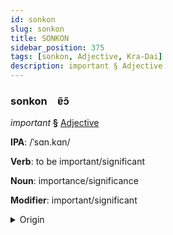 ```yaml
---
id: sonkon
slug: sonkon
title: SONKON
sidebar_position: 375
tags: [sonkon, Adjective, Kra-Dai]
description: important § Adjective
---
```


### sonkon&emsp;<span kind="abugida">ɐ̃ɔ̃</span>

*important* **§** [Adjective](../../tags/Adjective)

**IPA**: /ˈsɑn.kɑn/

**Verb**: to be important/significant

**Noun**: importance/significance

**Modifier**: important/significant

<details>
    <summary>Origin</summary>
    Thai สำคัญ sǎm-kan /sam˩˩˦.kʰan˧/<br/>
    <em>Kra-Dai Language Family</em>
</details>